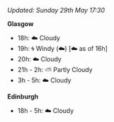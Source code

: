 *Updated: Sunday 29th May 17:30*

**Glasgow**

* 18h: :cloud: Cloudy
* 19h: :cyclone: Windy (:cloud:) [:cloud: as of 16h]
* 20h: :cloud: Cloudy
* 21h - 2h: :partly_sunny: Partly Cloudy
* 3h - 5h: :cloud: Cloudy

**Edinburgh**

* 18h - 5h: :cloud: Cloudy
